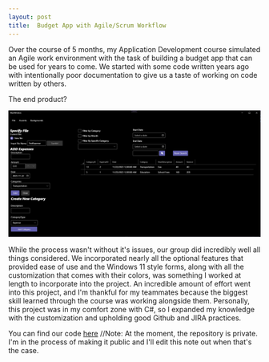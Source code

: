 ```yaml
---
layout: post
title:  Budget App with Agile/Scrum Workflow
---
```


Over the course of 5 months, my Application Development course simulated an Agile work environment with the task of building a budget app that can be used for years to come. We started with some code written years ago with intentionally poor documentation to give us a taste of working on code written by others. 

The end product?

![Final Budget App](./../images/YourNameBudgetApp.png)

While the process wasn't without it's issues, our group did incredibly well all things considered. We incorporated nearly all the optional features that provided ease of use and the Windows 11 style forms, along with all the customization that comes with their colors, was something I worked at length to incorporate into the project. An incredible amount of effort went into this project, and I'm thankful for my teammates because the biggest skill learned through the course was working alongside them. Personally, this project was in my comfort zone with C#, so I expanded my knowledge with the customization and upholding good Github and JIRA practices.

You can find our code [here](https://github.com/NitpreetA/Milestone6_Team_YourName)
//Note: At the moment, the repository is private. I'm in the process of making it public and I'll edit this note out when that's the case.
